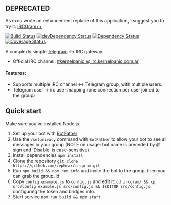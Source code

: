 ## DEPRECATED

As exos wrote an enhancement replace of this application, I suggest you to try it: [IRCGram++](https://github.com/exos/ircgrampp)

[![Build Status](https://travis-ci.org/zephrax/ircgram.svg?branch=master)](https://travis-ci.org/zephrax/ircgram)
[![devDependency Status](https://david-dm.org/zephrax/ircgram/dev-status.svg)](https://david-dm.org/zephrax/ircgram#info=devDependencies)
[![Dependency Status](https://david-dm.org/zephrax/ircgram.svg)](https://david-dm.org/zephrax/ircgram)
[![Coverage Status](https://coveralls.io/repos/github/zephrax/ircgram/badge.svg?branch=master)](https://coveralls.io/github/zephrax/ircgram?branch=master)

A complexly simple [Telegram](https://telegram.org/) ↔ IRC gateway.

* Official IRC channel: [#kernelpanic @ irc.kernelpanic.com.ar](http://kernelpanic.com.ar/chat/)

#### Features:

* Supports multiple IRC channel ↔ Telegram group, with multiple users.
* Telegram user -> irc user mapping (one connection per user joined to the group)


Quick start
-----------

Make sure you've installed Node.js.

1. Set up your bot with [BotFather](https://telegram.me/botfather)
2. Use the `/setprivacy` command with `BotFather` to allow your bot to see all
   messages in your group (NOTE on usage: bot name is preceded by @ sign and
   'Disable' is case-sensitive)
3. Install dependencies `npm install`
4. Clone the repository `git clone https://github.com/zephrax/ircgram.git`
5. Run `npm build && npm run info` and invite the bot to the group, then you can grab the group_id
6. Copy `config.example.js` to `config.js` and edit it: `cd ircgram/ && cp src/config.example.js src/config.js && $EDITOR src/config.js` configuring the token and bridges info.
7. Start service `npm run build && npm start`
